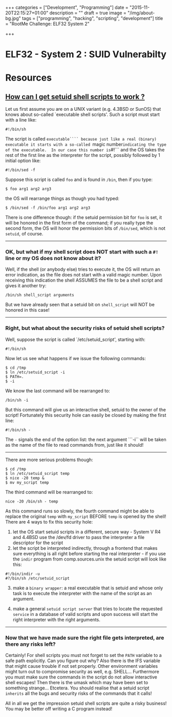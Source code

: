 +++
categories = ["Development", "Programming"]
date = "2015-11-20T22:15:27+01:00"
description = ""
draft = true
image = "/img/about-bg.jpg"
tags = ["programming", "hacking", "scripting", "development"]
title = "RootMe Challenge: ELF32 System 2"

+++

# ELF32 - System 2 : SUID Vulnerabilty

# Resources

## [How can I get setuid shell scripts to work ?](http://www.faqs.org/faqs/unix-faq/faq/part4/section-7.html)

Let us first assume you are on a UNIX variant (e.g. 4.3BSD or SunOS) that knows about so-called `executable shell scripts'.
Such a script must start with a line like:
```
#!/bin/sh
```

The script is called ```executable```` because just like a real (binary) executable it starts with a so-called ```magic number``` indicating the type of the executable.  In our case this number is ```#!``` and the OS takes the rest of the first line as the interpreter for the script, possibly followed by 1 initial option like:
```
#!/bin/sed -f
```

Suppose this script is called ```foo``` and is found in ```/bin```, then if you type:
```
$ foo arg1 arg2 arg3
```
the OS will rearrange things as though you had typed:
```
$ /bin/sed -f /bin/foo arg1 arg2 arg3
```
There is one difference though: if the setuid permission bit for ```foo``` is set, it will be honored in the first form of the command; if you really type the second form, the OS will honor the permission bits of ```/bin/sed```, which is not ```setuid```, of course.

----------

### OK, but what if my shell script does NOT start with such a ```#!``` line or my OS does not know about it?

Well, if the shell (or anybody else) tries to execute it, the OS will return an error indication, as the file does not start with a valid magic number.  Upon receiving this indication the shell ASSUMES the file to be a shell script and gives it another try:
```
/bin/sh shell_script arguments
```

But we have already seen that a setuid bit on ```shell_script``` will NOT be honored in this case!

----------

### Right, but what about the security risks of setuid shell scripts?

Well, suppose the script is called `/etc/setuid_script', starting with:
```
#!/bin/sh
```        
Now let us see what happens if we issue the following commands:
```
$ cd /tmp
$ ln /etc/setuid_script -i
$ PATH=.
$ -i
```
We know the last command will be rearranged to:
```
/bin/sh -i
```
But this command will give us an interactive shell, setuid to the owner of the script!
Fortunately this security hole can easily be closed by making the first line:
```
#!/bin/sh -
```
The ```-``` signals the end of the option list: the next argument ```-i`` will be taken as the name of the file to read commands from, just like it should!

---------

There are more serious problems though:
```
$ cd /tmp
$ ln /etc/setuid_script temp
$ nice -20 temp &
$ mv my_script temp
```
The third command will be rearranged to:
```
nice -20 /bin/sh - temp
```
As this command runs so slowly, the fourth command might be able to replace the original ```temp``` with ```my_script``` BEFORE ```temp``` is opened by the shell!  There are 4 ways to fix this security hole:
  1. let the OS start setuid scripts in a different, secure way
    - System V R4 and 4.4BSD use the /dev/fd driver to pass the interpreter a file descriptor for the script
  2. let the script be interpreted indirectly, through a frontend that makes sure everything is all right before starting the real interpreter - if you use the ```indir``` program from comp.sources.unix the setuid script will look like this:
```
#!/bin/indir -u
#?/bin/sh /etc/setuid_script
```
  3. make a ```binary wrapper```: a real executable that is setuid and whose only task is to execute the interpreter with the name of the script as an argument.

  4. make a general ```setuid script server``` that tries to locate the requested ```service``` in a database of valid scripts and upon success will start the right interpreter with the right arguments.

---------

### Now that we have made sure the right file gets interpreted, are there any risks left?

Certainly!  For shell scripts you must not forget to set the ```PATH``` variable to a safe path explicitly.  Can you figure out why?
Also there is the IFS variable that might cause trouble if not set properly.  Other environment variables might turn out to compromise security as well, e.g. SHELL...  Furthermore you must make sure the commands in the script do not allow interactive shell escapes!  Then there is the umask which may have been set to something strange...
Etcetera.  You should realise that a setuid script ```inherits``` all the bugs and security risks of the commands that it calls!

All in all we get the impression setuid shell scripts are quite a risky business!  You may be better off writing a C program instead!

